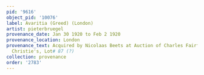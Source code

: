 ```yaml
---
pid: '9616'
object_pid: '10076'
label: Avaritia (Greed) (London)
artist: pieterbruegel
provenance_date: Jan 30 1920 to Feb 2 1920
provenance_location: London
provenance_text: Acquired by Nicolaas Beets at Auction of Charles Fairfax Murphy by
  Christie's, Lot# 87 (?)
collection: provenance
order: '2783'
---
```

